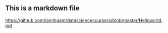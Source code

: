 ## This is a markdown file
https://github.com/iamihgam/datasciencecoursera/blob/master/Helloworld.md
